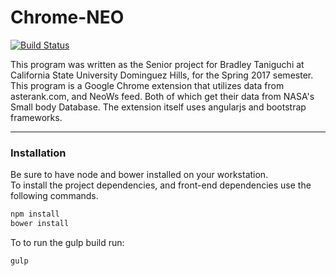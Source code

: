 # Chrome-NEO
[![Build
Status](https://travis-ci.org/bradtaniguchi/chrome-neo.svg?branch=master)](https://travis-ci.org/bradtaniguchi/chrome-neo)

This program was written as the Senior project for Bradley Taniguchi at 
California State University Dominguez Hills, for the Spring 2017 semester.  
This program is a Google Chrome extension that utilizes data from asterank.com, and NeoWs feed. Both of which get their data from NASA's Small body Database.
The extension itself uses angularjs and bootstrap frameworks.   

---
### Installation
Be sure to have node and bower installed on your workstation.   
To install the project dependencies, and front-end dependencies use the following commands.
```bash
npm install
bower install
```
To to run the gulp build run:  
```bash
gulp
```

